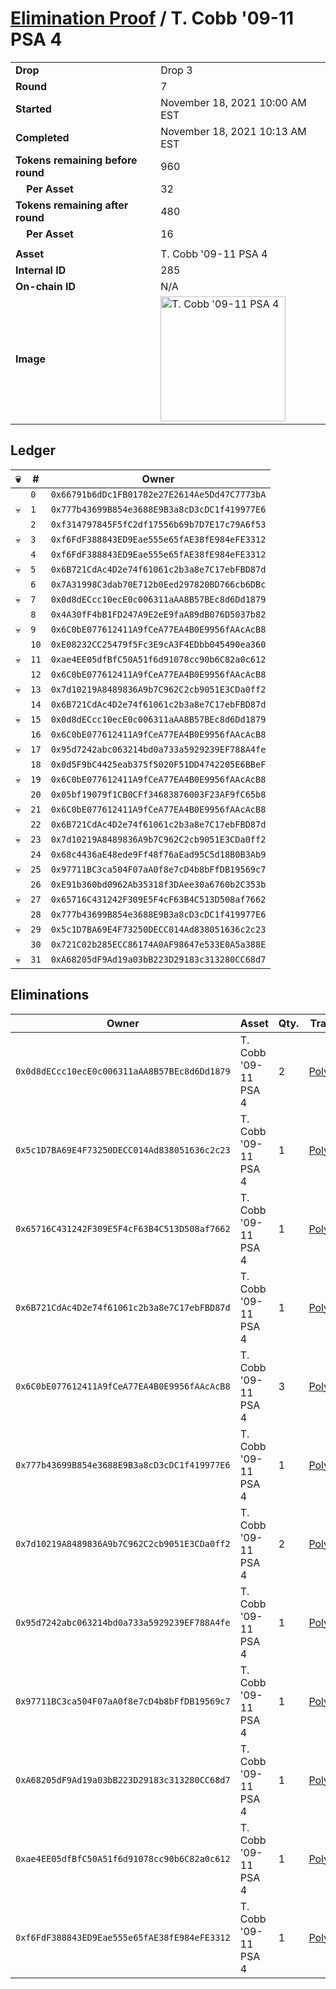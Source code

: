 # [Elimination Proof](./readme.md) / T. Cobb &#039;09-11 PSA 4

|||
|---|---|
| **Drop** | Drop 3 |
| **Round** | 7 |
| **Started** | November 18, 2021 10:00 AM EST |
| **Completed** | November 18, 2021 10:13 AM EST |
| **Tokens remaining before round** | 960 |
| **&nbsp;&nbsp;&nbsp;&nbsp;Per Asset** | 32 |
| **Tokens remaining after round** | 480 |
| **&nbsp;&nbsp;&nbsp;&nbsp;Per Asset** | 16 |
| | |
| **Asset** | T. Cobb &#039;09-11 PSA 4 |
| **Internal ID** | 285 |
| **On-chain ID** | N/A |
| **Image** | <img src="https://tcdn.blokpax.com/94d9199b-dc2e-4ab3-b78c-dd046cdeaf50/68ae1ef563cb4601d888a7a3c8c02239a911a2247853ff4e3a87b80311001724.jpg" height="200" alt="T. Cobb &#039;09-11 PSA 4" /> |

## Ledger

| 💀 | # | Owner |
| --- | --- | --- |
|  | `0` | `0x66791b6dDc1FB01782e27E2614Ae5Dd47C7773bA` |
| 💀 | `1` | `0x777b43699B854e3688E9B3a8cD3cDC1f419977E6` |
|  | `2` | `0xf314797845F5fC2df17556b69b7D7E17c79A6f53` |
| 💀 | `3` | `0xf6FdF388843ED9Eae555e65fAE38fE984eFE3312` |
|  | `4` | `0xf6FdF388843ED9Eae555e65fAE38fE984eFE3312` |
| 💀 | `5` | `0x6B721CdAc4D2e74f61061c2b3a8e7C17ebFBD87d` |
|  | `6` | `0x7A31998C3dab70E712b0Eed297820BD766cb6DBc` |
| 💀 | `7` | `0x0d8dECcc10ecE0c006311aAA8B57BEc8d6Dd1879` |
|  | `8` | `0x4A30fF4bB1FD247A9E2eE9faA89dB076D5037b82` |
| 💀 | `9` | `0x6C0bE077612411A9fCeA77EA4B0E9956fAAcAcB8` |
|  | `10` | `0xE08232CC25479f5Fc3E9cA3F4EDbb045490ea360` |
| 💀 | `11` | `0xae4EE05dfBfC50A51f6d91078cc90b6C82a0c612` |
|  | `12` | `0x6C0bE077612411A9fCeA77EA4B0E9956fAAcAcB8` |
| 💀 | `13` | `0x7d10219A8489836A9b7C962C2cb9051E3CDa0ff2` |
|  | `14` | `0x6B721CdAc4D2e74f61061c2b3a8e7C17ebFBD87d` |
| 💀 | `15` | `0x0d8dECcc10ecE0c006311aAA8B57BEc8d6Dd1879` |
|  | `16` | `0x6C0bE077612411A9fCeA77EA4B0E9956fAAcAcB8` |
| 💀 | `17` | `0x95d7242abc063214bd0a733a5929239EF788A4fe` |
|  | `18` | `0x0d5F9bC4425eab375f5020F51DD4742205E6BBeF` |
| 💀 | `19` | `0x6C0bE077612411A9fCeA77EA4B0E9956fAAcAcB8` |
|  | `20` | `0x05bf19079f1CB0CFf34683876003F23AF9fC65b8` |
| 💀 | `21` | `0x6C0bE077612411A9fCeA77EA4B0E9956fAAcAcB8` |
|  | `22` | `0x6B721CdAc4D2e74f61061c2b3a8e7C17ebFBD87d` |
| 💀 | `23` | `0x7d10219A8489836A9b7C962C2cb9051E3CDa0ff2` |
|  | `24` | `0x68c4436aE48ede9Ff48f76aEad95C5d18B0B3Ab9` |
| 💀 | `25` | `0x97711BC3ca504F07aA0f8e7cD4b8bFfDB19569c7` |
|  | `26` | `0xE91b360bd0962Ab35318f3DAee30a6760b2C353b` |
| 💀 | `27` | `0x65716C431242F309E5F4cF63B4C513D508af7662` |
|  | `28` | `0x777b43699B854e3688E9B3a8cD3cDC1f419977E6` |
| 💀 | `29` | `0x5c1D7BA69E4F73250DECC014Ad838051636c2c23` |
|  | `30` | `0x721C02b285ECC86174A0AF98647e533E0A5a388E` |
| 💀 | `31` | `0xA68205dF9Ad19a03bB223D29183c313280CC68d7` |


## Eliminations

| Owner | Asset | Qty. | Transaction |
| --- | --- | --- | --- |
| `0x0d8dECcc10ecE0c006311aAA8B57BEc8d6Dd1879` | T. Cobb '09-11 PSA 4 | 2 | [Polygonscan](https://polygonscan.com/tx/0x8a7b6281bb967631b7e0be99ec9f9e0a0e1b6e59bf82636ff595be1fb1a56fd4) |
| `0x5c1D7BA69E4F73250DECC014Ad838051636c2c23` | T. Cobb '09-11 PSA 4 | 1 | [Polygonscan](https://polygonscan.com/tx/0x7daae82e3350752574f63d7112e509e01aef1e31899de9839527caea93e206e3) |
| `0x65716C431242F309E5F4cF63B4C513D508af7662` | T. Cobb '09-11 PSA 4 | 1 | [Polygonscan](https://polygonscan.com/tx/0xba62305317061236bc232e335108b8ffd6def19608ae7e7bfa8c74775be436e7) |
| `0x6B721CdAc4D2e74f61061c2b3a8e7C17ebFBD87d` | T. Cobb '09-11 PSA 4 | 1 | [Polygonscan](https://polygonscan.com/tx/0xa14469d99d811582f9f1f5fa522b85d608ab90d0afa2f0cb41e91456732eb705) |
| `0x6C0bE077612411A9fCeA77EA4B0E9956fAAcAcB8` | T. Cobb '09-11 PSA 4 | 3 | [Polygonscan](https://polygonscan.com/tx/0x16ee609115e42ea020f15b5c530f0dcb4941b3d16bafe5986306e44d235210ad) |
| `0x777b43699B854e3688E9B3a8cD3cDC1f419977E6` | T. Cobb '09-11 PSA 4 | 1 | [Polygonscan](https://polygonscan.com/tx/0x43ad53ccf77793e4210f6c7dfe66eda78a720d7179843df8239008e8b0eefbac) |
| `0x7d10219A8489836A9b7C962C2cb9051E3CDa0ff2` | T. Cobb '09-11 PSA 4 | 2 | [Polygonscan](https://polygonscan.com/tx/0x9b39065a735e5bfb9eabba11fa9d4122988cbdd9448d1f4453f7a2aaa7c472ab) |
| `0x95d7242abc063214bd0a733a5929239EF788A4fe` | T. Cobb '09-11 PSA 4 | 1 | [Polygonscan](https://polygonscan.com/tx/0x5eb2f4d71f48c7054b2ae5b1115844c9227bb4a95344b31f8bf2f5926d2655a0) |
| `0x97711BC3ca504F07aA0f8e7cD4b8bFfDB19569c7` | T. Cobb '09-11 PSA 4 | 1 | [Polygonscan](https://polygonscan.com/tx/0xdb0bfd27773260632b95d8669a60706d3ec7ddab62d2b0ac3e3a9db19e547f79) |
| `0xA68205dF9Ad19a03bB223D29183c313280CC68d7` | T. Cobb '09-11 PSA 4 | 1 | [Polygonscan](https://polygonscan.com/tx/0x34f0a11b146819dcde17e660a15e69ef900ac61f397089f998d9e9accdc0a3e9) |
| `0xae4EE05dfBfC50A51f6d91078cc90b6C82a0c612` | T. Cobb '09-11 PSA 4 | 1 | [Polygonscan](https://polygonscan.com/tx/0x7376250c636f63e5b956e83391cb6a7acc3c6ad98fdd4098c841d11e2cdbd829) |
| `0xf6FdF388843ED9Eae555e65fAE38fE984eFE3312` | T. Cobb '09-11 PSA 4 | 1 | [Polygonscan](https://polygonscan.com/tx/0x44392a6eebbb52db11c65816184847988d669cb698fb30cefa7fa0418bb03071) |
